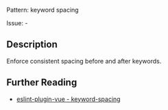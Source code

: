 Pattern: keyword spacing

Issue: -

## Description

Enforce consistent spacing before and after keywords.

## Further Reading

* [eslint-plugin-vue - keyword-spacing](https://eslint.vuejs.org/rules/keyword-spacing.html)
